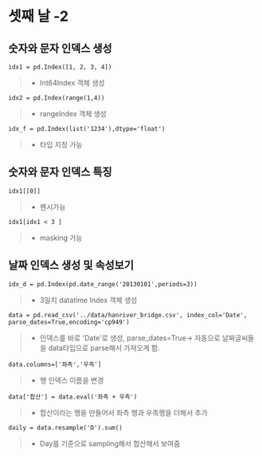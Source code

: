 # 셋째 날 -2

## 숫자와 문자 인덱스 생성

```idx1 = pd.Index([1, 2, 3, 4])```
> * Int64Index 객체 생성

```idx2 = pd.Index(range(1,4))```
> * rangeIndex 객체 생성

```idx_f = pd.Index(list('1234'),dtype='float')```
> * 타입 지정 가능

## 숫자와 문자 인덱스 특징

```idx1[[0]]```
> * 팬시가능

```idx1[idx1 < 3 ]```
> * masking 가능

## 날짜 인덱스 생성 및 속성보기

```idx_d = pd.Index(pd.date_range('20130101',periods=3)) ```
> * 3일치 datatime Index 객체 생성

```data = pd.read_csv('../data/hanriver_bridge.csv', index_col='Date', parse_dates=True,encoding='cp949')```
> * 인덱스를 바로 'Date'로 생성, parse_dates=True-> 자동으로 날짜글씨들을 data타입으로 parse해서 가져오게 함.

```data.columns=['좌측','우측']```
> * 행 인덱스 이름을 변경

```data['합산'] = data.eval('좌측 + 우측')```
> * 합산이라는 행을 만들어서 좌측 행과 우측행을 더해서 추가

```daily = data.resample('D').sum()```
> * Day를 기준으로 sampling해서 합산해서 보여줌
